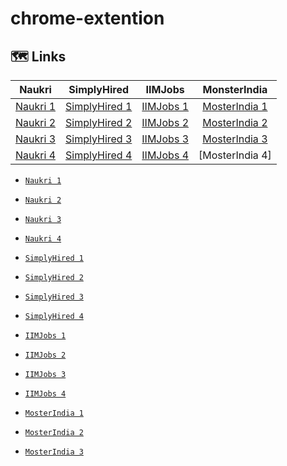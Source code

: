 # chrome-extention

## 🗺️ Links

| Naukri | SimplyHired | IIMJobs | MonsterIndia | 
|:-------------:|:-------------:|:-----:|:------------:|
| [Naukri 1](https://www.naukri.com/job-listings-aws-cloud-and-linux-administrator-sourcehov-india-private-limited-pune-3-to-7-years-211021008716?src=jobsearchDesk&sid=16445174980913692&xp=1&px=1) | [SimplyHired 1](https://www.simplyhired.co.in/search?q=ios&job=MoSXmnzs0tZq_0e7a10S1sJIXnrf9TV9LfL_tS31CMnozFZj2S4KwQ) | [IIMJobs 1](https://www.iimjobs.com/j/upgrad-senior-content-strategist-data-science-machine-learning-2-6-yrs-1024639.html?ref=sp) | [MosterIndia 1](https://www.monsterindia.com/seeker/job-details?id=4821830&searchId=dab9fb42-67b6-47f7-9d3f-e9c9593819cc) |
| [Naukri 2](https://www.naukri.com/job-listings-senior-aws-administrator-implementation-deployment-x-equals-to-mumbai-nagpur-nasik-nashik-hyderabad-secunderabad-pune-coimbatore-bangalore-bengaluru-delhi-ncr-4-to-9-years-040222902428?src=jobsearchDesk&sid=16445174980913692&xp=5&px=1) | [SimplyHired 2](https://www.simplyhired.co.in/search?q=azure&l=&job=MgUOL2ApNEKYHaDWBTZKDsgLSiazQlxCQWXNGDFIdeV-K5L0YMxcJQ) | [IIMJobs 2](https://www.iimjobs.com/j/tracxn-leadership-role-program-manager-1-4-yrs-1041783.html?ref=sp) | [MosterIndia 2](https://www.monsterindia.com/seeker/job-details?id=3420522&searchId=daa693ca-3cfd-4035-a2b5-31feaeff73c8) |
| [Naukri 3](https://www.naukri.com/job-listings-digital-marketing-executive-eclatmax-digital-mumbai-all-areas-0-to-5-years-080222000182?src=jobsearchDesk&sid=16445175351703788&xp=1&px=1) | [SimplyHired 3](https://www.simplyhired.co.in/search?q=data+scientist&l=&job=srCHYofcgVAD38zB5W8SArw80_A2etmTfo8wgszY3RXbg73Yi3bp-Q) | [IIMJobs 3](https://www.iimjobs.com/j/kuliza-marketing-content-manager-1-5-yrs-1046156.html?ref=sp) | [MosterIndia 3](https://www.monsterindia.com/seeker/job-details?id=5035954&searchId=e9c830e8-3e89-4f44-acbe-6df38eabe5bc) |
| [Naukri 4](https://www.naukri.com/job-listings-telesales-executive-renewal-scheduling-and-marketing-hicare-services-pvt-ltd-mumbai-0-to-3-years-080222003069?src=jobsearchDesk&sid=16445175351703788&xp=6&px=1) | [SimplyHired 4](https://www.simplyhired.co.in/search?q=Go&l=&job=53o_McqRsXpedHsWGS5Gg9WwIbFPA2lmMaXJ3FhqhGmJHAsFfXSOYg) | [IIMJobs 4](https://www.iimjobs.com/j/merilytics-business-analytics-associate-iit-nit-bits-2-4-yrs-1041348.html?ref=sp) | [MosterIndia 4] |


*   [`Naukri 1`](https://www.naukri.com/job-listings-aws-cloud-and-linux-administrator-sourcehov-india-private-limited-pune-3-to-7-years-211021008716?src=jobsearchDesk&sid=16445174980913692&xp=1&px=1)
*   [`Naukri 2`](https://www.naukri.com/job-listings-senior-aws-administrator-implementation-deployment-x-equals-to-mumbai-nagpur-nasik-nashik-hyderabad-secunderabad-pune-coimbatore-bangalore-bengaluru-delhi-ncr-4-to-9-years-040222902428?src=jobsearchDesk&sid=16445174980913692&xp=5&px=1)
*   [`Naukri 3`](https://www.naukri.com/job-listings-digital-marketing-executive-eclatmax-digital-mumbai-all-areas-0-to-5-years-080222000182?src=jobsearchDesk&sid=16445175351703788&xp=1&px=1)
*   [`Naukri 4`](https://www.naukri.com/job-listings-telesales-executive-renewal-scheduling-and-marketing-hicare-services-pvt-ltd-mumbai-0-to-3-years-080222003069?src=jobsearchDesk&sid=16445175351703788&xp=6&px=1)



*   [`SimplyHired 1`](https://www.simplyhired.co.in/search?q=ios&job=MoSXmnzs0tZq_0e7a10S1sJIXnrf9TV9LfL_tS31CMnozFZj2S4KwQ)
*   [`SimplyHired 2`](https://www.simplyhired.co.in/search?q=azure&l=&job=MgUOL2ApNEKYHaDWBTZKDsgLSiazQlxCQWXNGDFIdeV-K5L0YMxcJQ)
*   [`SimplyHired 3`](https://www.simplyhired.co.in/search?q=data+scientist&l=&job=srCHYofcgVAD38zB5W8SArw80_A2etmTfo8wgszY3RXbg73Yi3bp-Q)
*   [`SimplyHired 4`](https://www.simplyhired.co.in/search?q=Go&l=&job=53o_McqRsXpedHsWGS5Gg9WwIbFPA2lmMaXJ3FhqhGmJHAsFfXSOYg)


*   [`IIMJobs 1`](https://www.iimjobs.com/j/upgrad-senior-content-strategist-data-science-machine-learning-2-6-yrs-1024639.html?ref=sp)
*   [`IIMJobs 2`](https://www.iimjobs.com/j/tracxn-leadership-role-program-manager-1-4-yrs-1041783.html?ref=sp)
*   [`IIMJobs 3`](https://www.iimjobs.com/j/kuliza-marketing-content-manager-1-5-yrs-1046156.html?ref=sp)
*   [`IIMJobs 4`](https://www.iimjobs.com/j/merilytics-business-analytics-associate-iit-nit-bits-2-4-yrs-1041348.html?ref=sp)


*   [`MosterIndia 1`](https://www.monsterindia.com/seeker/job-details?id=4821830&searchId=dab9fb42-67b6-47f7-9d3f-e9c9593819cc)
*   [`MosterIndia 2`](https://www.monsterindia.com/seeker/job-details?id=3420522&searchId=daa693ca-3cfd-4035-a2b5-31feaeff73c8)
*   [`MosterIndia 3`](https://www.monsterindia.com/seeker/job-details?id=5035954&searchId=e9c830e8-3e89-4f44-acbe-6df38eabe5bc)






